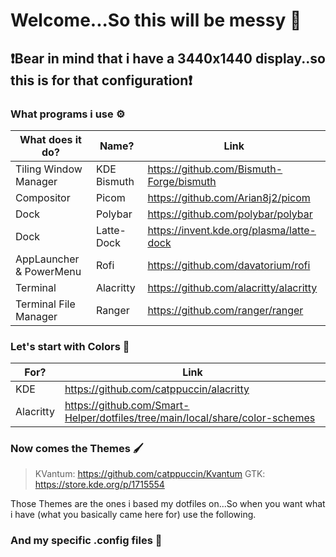 # Welcome...So this will be messy 🤗

## ❗Bear in mind that i have a 3440x1440 display..so this is for that configuration❗

### What programs i use ⚙️
|What does it do?   | Name?   |Link   |
|---|---|---|
| Tiling Window Manager  | KDE Bismuth   | https://github.com/Bismuth-Forge/bismuth  |
| Compositor  | Picom  | https://github.com/Arian8j2/picom  |
| Dock  | Polybar  | https://github.com/polybar/polybar  |
| Dock  | Latte-Dock  | https://invent.kde.org/plasma/latte-dock   |
| AppLauncher & PowerMenu  | Rofi  | https://github.com/davatorium/rofi  |
| Terminal  | Alacritty  |https://github.com/alacritty/alacritty   |
| Terminal File Manager  | Ranger  |https://github.com/ranger/ranger   |

### Let's start with Colors 🌈

|For?| Link |
|---|---|
| KDE   | https://github.com/catppuccin/alacritty|
| Alacritty  | https://github.com/Smart-Helper/dotfiles/tree/main/local/share/color-schemes |


### Now comes the Themes 🖌️
> KVantum: https://github.com/catppuccin/Kvantum
> GTK: https://store.kde.org/p/1715554

Those Themes are the ones i based my dotfiles on...So when you want what i have (what you basically came here for) use the following.

### And my specific .config files 📑
>

